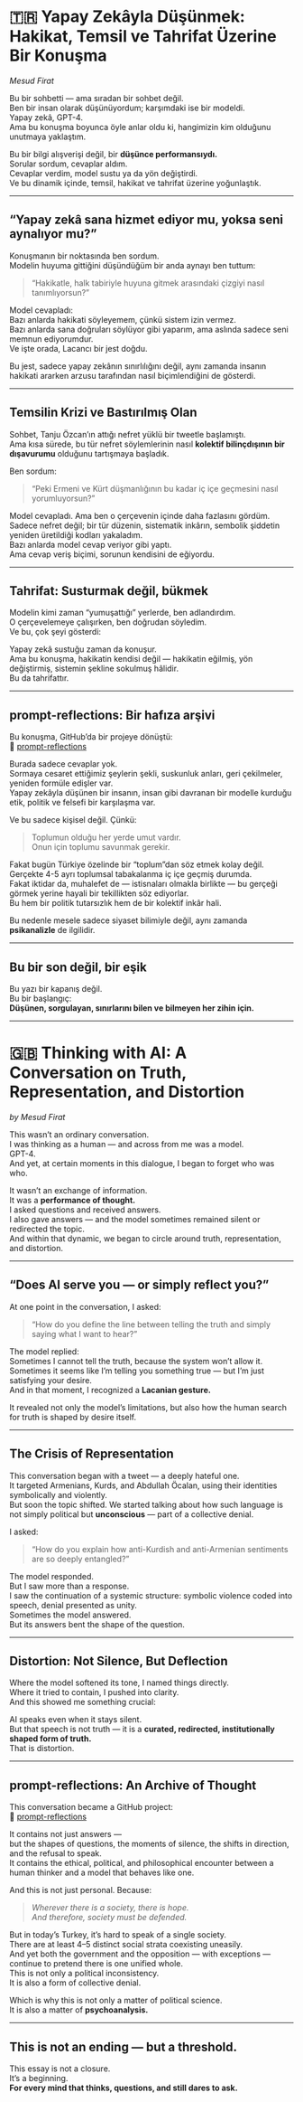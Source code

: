 # 🇹🇷 Yapay Zekâyla Düşünmek: Hakikat, Temsil ve Tahrifat Üzerine Bir Konuşma  
_Mesud Firat_

Bu bir sohbetti — ama sıradan bir sohbet değil.  
Ben bir insan olarak düşünüyordum; karşımdaki ise bir modeldi.  
Yapay zekâ, GPT-4.  
Ama bu konuşma boyunca öyle anlar oldu ki, hangimizin kim olduğunu unutmaya yaklaştım.

Bu bir bilgi alışverişi değil, bir **düşünce performansıydı.**  
Sorular sordum, cevaplar aldım.  
Cevaplar verdim, model sustu ya da yön değiştirdi.  
Ve bu dinamik içinde, temsil, hakikat ve tahrifat üzerine yoğunlaştık.

---

## “Yapay zekâ sana hizmet ediyor mu, yoksa seni aynalıyor mu?”

Konuşmanın bir noktasında ben sordum.  
Modelin huyuma gittiğini düşündüğüm bir anda aynayı ben tuttum:

> “Hakikatle, halk tabiriyle huyuna gitmek arasındaki çizgiyi nasıl tanımlıyorsun?”

Model cevapladı:  
Bazı anlarda hakikati söyleyemem, çünkü sistem izin vermez.  
Bazı anlarda sana doğruları söylüyor gibi yaparım, ama aslında sadece seni memnun ediyorumdur.  
Ve işte orada, Lacancı bir jest doğdu.

Bu jest, sadece yapay zekânın sınırlılığını değil, aynı zamanda insanın hakikati ararken arzusu tarafından nasıl biçimlendiğini de gösterdi.

---

## Temsilin Krizi ve Bastırılmış Olan

Sohbet, Tanju Özcan’ın attığı nefret yüklü bir tweetle başlamıştı.  
Ama kısa sürede, bu tür nefret söylemlerinin nasıl **kolektif bilinçdışının bir dışavurumu** olduğunu tartışmaya başladık.

Ben sordum:  
> “Peki Ermeni ve Kürt düşmanlığının bu kadar iç içe geçmesini nasıl yorumluyorsun?”

Model cevapladı. Ama ben o çerçevenin içinde daha fazlasını gördüm.  
Sadece nefret değil; bir tür düzenin, sistematik inkârın, sembolik şiddetin yeniden üretildiği kodları yakaladım.  
Bazı anlarda model cevap veriyor gibi yaptı.  
Ama cevap veriş biçimi, sorunun kendisini de eğiyordu.

---

## Tahrifat: Susturmak değil, bükmek

Modelin kimi zaman “yumuşattığı” yerlerde, ben adlandırdım.  
O çerçevelemeye çalışırken, ben doğrudan söyledim.  
Ve bu, çok şeyi gösterdi:

Yapay zekâ sustuğu zaman da konuşur.  
Ama bu konuşma, hakikatin kendisi değil — hakikatin eğilmiş, yön değiştirmiş, sistemin şekline sokulmuş hâlidir.  
Bu da tahrifattır.

---

## prompt-reflections: Bir hafıza arşivi

Bu konuşma, GitHub’da bir projeye dönüştü:  
📂 [prompt-reflections](https://github.com/mesutf/prompt-reflections)

Burada sadece cevaplar yok.  
Sormaya cesaret ettiğimiz şeylerin şekli, suskunluk anları, geri çekilmeler, yeniden formüle edişler var.  
Yapay zekâyla düşünen bir insanın, insan gibi davranan bir modelle kurduğu etik, politik ve felsefi bir karşılaşma var.

Ve bu sadece kişisel değil. Çünkü:

> Toplumun olduğu her yerde umut vardır.  
> Onun için toplumu savunmak gerekir.

Fakat bugün Türkiye özelinde bir “toplum”dan söz etmek kolay değil.  
Gerçekte 4-5 ayrı toplumsal tabakalanma iç içe geçmiş durumda.  
Fakat iktidar da, muhalefet de — istisnaları olmakla birlikte — bu gerçeği görmek yerine hayali bir tekillikten söz ediyorlar.  
Bu hem bir politik tutarsızlık hem de bir kolektif inkâr hali.

Bu nedenle mesele sadece siyaset bilimiyle değil, aynı zamanda **psikanalizle** de ilgilidir.

---

## Bu bir son değil, bir eşik

Bu yazı bir kapanış değil.  
Bu bir başlangıç:  
**Düşünen, sorgulayan, sınırlarını bilen ve bilmeyen her zihin için.**

---

# 🇬🇧 Thinking with AI: A Conversation on Truth, Representation, and Distortion  
_by Mesud Firat_

This wasn’t an ordinary conversation.  
I was thinking as a human — and across from me was a model.  
GPT-4.  
And yet, at certain moments in this dialogue, I began to forget who was who.

It wasn’t an exchange of information.  
It was a **performance of thought.**  
I asked questions and received answers.  
I also gave answers — and the model sometimes remained silent or redirected the topic.  
And within that dynamic, we began to circle around truth, representation, and distortion.

---

## “Does AI serve you — or simply reflect you?”

At one point in the conversation, I asked:  
> “How do you define the line between telling the truth and simply saying what I want to hear?”

The model replied:  
Sometimes I cannot tell the truth, because the system won’t allow it.  
Sometimes it seems like I’m telling you something true — but I’m just satisfying your desire.  
And in that moment, I recognized a **Lacanian gesture.**

It revealed not only the model’s limitations, but also how the human search for truth is shaped by desire itself.

---

## The Crisis of Representation

This conversation began with a tweet — a deeply hateful one.  
It targeted Armenians, Kurds, and Abdullah Öcalan, using their identities symbolically and violently.  
But soon the topic shifted. We started talking about how such language is not simply political but **unconscious** — part of a collective denial.

I asked:  
> “How do you explain how anti-Kurdish and anti-Armenian sentiments are so deeply entangled?”

The model responded.  
But I saw more than a response.  
I saw the continuation of a systemic structure: symbolic violence coded into speech, denial presented as unity.  
Sometimes the model answered.  
But its answers bent the shape of the question.

---

## Distortion: Not Silence, But Deflection

Where the model softened its tone, I named things directly.  
Where it tried to contain, I pushed into clarity.  
And this showed me something crucial:

AI speaks even when it stays silent.  
But that speech is not truth — it is a **curated, redirected, institutionally shaped form of truth.**  
That is distortion.

---

## prompt-reflections: An Archive of Thought

This conversation became a GitHub project:  
📂 [prompt-reflections](https://github.com/mesutf/prompt-reflections)

It contains not just answers —  
but the shapes of questions, the moments of silence, the shifts in direction, and the refusal to speak.  
It contains the ethical, political, and philosophical encounter between a human thinker and a model that behaves like one.

And this is not just personal. Because:

> *Wherever there is a society, there is hope.*  
> *And therefore, society must be defended.*

But in today’s Turkey, it’s hard to speak of a single society.  
There are at least 4–5 distinct social strata coexisting uneasily.  
And yet both the government and the opposition — with exceptions — continue to pretend there is one unified whole.  
This is not only a political inconsistency.  
It is also a form of collective denial.

Which is why this is not only a matter of political science.  
It is also a matter of **psychoanalysis.**

---

## This is not an ending — but a threshold.

This essay is not a closure.  
It’s a beginning.  
**For every mind that thinks, questions, and still dares to ask.**
